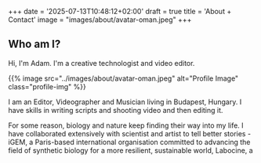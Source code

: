 +++
date = '2025-07-13T10:48:12+02:00'
draft = true
title = 'About + Contact'
image = "images/about/avatar-oman.jpeg"
+++

## Who am I?

Hi, I'm Adam. I'm a creative technologist and video editor.

{{% image src="../images/about/avatar-oman.jpeg" alt="Profile Image" class="profile-img" %}}

I am an Editor, Videographer and Musician living in Budapest, Hungary. I have skills in writing scripts and shooting video and then editing it.

For some reason, biology and nature keep finding their way into my life.  I have collaborated extensively with scientist and artist to tell better stories - iGEM, a Paris-based international organisation committed to advancing the field of synthetic biology for a more resilient, sustainable world, Labocine, a
